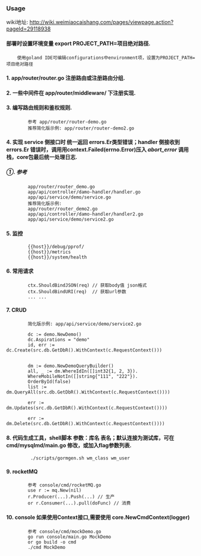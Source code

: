 ### Usage
wiki地址: http://wiki.weimiaocaishang.com/pages/viewpage.action?pageId=29118938

#### 部署时设置环境变量 export PROJECT_PATH=项目绝对路径.
        使用goland IDE可编辑configurations中environment项，设置为PROJECT_PATH=项目绝对路径

#### 1. app/router/router.go 注册路由或注册路由分组.

#### 2. 一些中间件在 app/router/middleware/ 下注册实现.

#### 3. 编写路由规则和鉴权规则.
            参考 app/router/router-demo.go
            推荐简化版示例: app/router/router-demo2.go

#### 4. 实现 service 侧接口时 统一返回 errors.Er类型错误；handler 侧接收到 errors.Er 错误时，调用用context.Failed(errno.Error)压入 _abort_error_ 调用栈，core包最后统一处理日志.
##### ①. 参考 
            app/router/router_demo.go
            app/api/controller/damo-handler/handler.go
            app/api/service/demo/service.go
            推荐简化版示例:
            app/router/router_demo2.go
            app/api/controller/damo-handler/handler2.go
            app/api/service/demo/service2.go

#### 5. 监控 
            {{host}}/debug/pprof/
            {{host}}/metrics
            {{host}}/system/health

#### 6. 常用请求
            ctx.ShouldBindJSON(req) // 获取body值 json格式
            ctx.ShouldBindURI(req)  // 获取url参数 
            ... ...
#### 7. CRUD
            简化版示例: app/api/service/demo/service2.go

            dc := demo.NewDemo()
            dc.Aspirations = "demo"
            id, err := dc.Create(src.db.GetDbR().WithContext(c.RequestContext()))
            

            dm := demo.NewDemoQueryBuilder()
	        all, _ := dm.WhereIdIn([]int32{1, 2, 3}).
		    WhereMobileNotIn([]string{"111", "222"}).
		    OrderById(false)
		    list := dm.QueryAll(src.db.GetDbR().WithContext(c.RequestContext())))
            
            err := dm.Updates(src.db.GetDbR().WithContext(c.RequestContext())))

            err := dm.Delete(src.db.GetDbR().WithContext(c.RequestContext())))

#### 8. 代码生成工具，shell脚本 参数：库名 表名；默认连接为测试库，可在cmd/mysqlmd/main.go 修改，或加入flag参数列表.
             ./scripts/gormgen.sh wm_class wm_user

#### 9. rocketMQ
            参考 console/cmd/rocketMQ.go
            use r := mq.New(nil)
            r.Producer(...).Push(...) // 生产
            or r.Consumer(...).pull(doFunc) // 消费

#### 10. console 如果使用Context接口,需要使用 core.NewCmdContext(logger)
            参考 console/cmd/mockDemo.go
            go run console/main.go MockDemo 
            or go build -o cmd
            ./cmd MockDemo